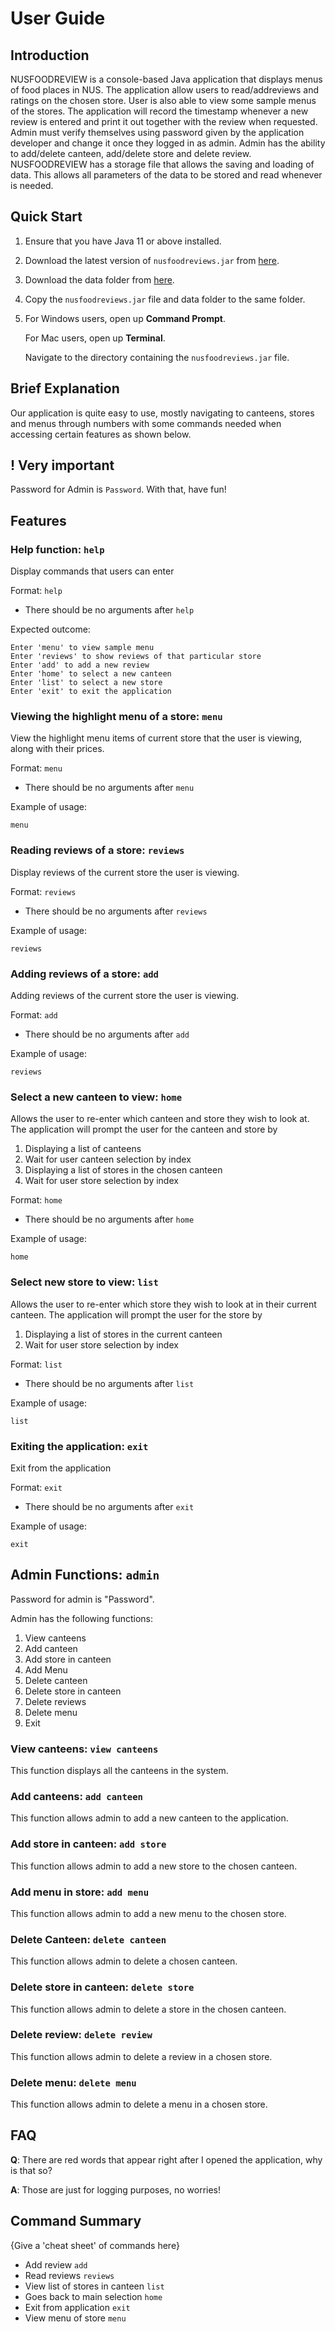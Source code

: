 # User Guide

## Introduction

NUSFOODREVIEW is a console-based Java application that displays menus of food places 
in NUS. The application allow users to read/addreviews and ratings on the chosen store. User is also able to view some sample
menus of the stores. The application will record the timestamp whenever a new review is entered and print it out together
with the review when requested. Admin must verify themselves using password given by the application developer and change
it once they logged in as admin. Admin has the ability to add/delete canteen, add/delete store and delete review. NUSFOODREVIEW has a storage file
that allows the saving and loading of data. This allows all parameters of the data to be stored and read whenever is needed.

## Quick Start

1. Ensure that you have Java 11 or above installed.
2. Download the latest version of `nusfoodreviews.jar` from [here](https://github.com/AY2021S2-CS2113-T10-4/tp/releases).
3. Download the data folder from [here](https://github.com/AY2021S2-CS2113-T10-4/tp).
4. Copy the `nusfoodreviews.jar` file and data folder to the same folder.
5. For Windows users, open up **Command Prompt**.
   
   For Mac users, open up **Terminal**.
   
   Navigate to the directory containing the `nusfoodreviews.jar` file.

## Brief Explanation
Our application is quite easy to use, mostly navigating to canteens, stores
and menus through numbers with some commands needed when accessing certain 
features as shown below.

## ! Very important
Password for Admin is `Password`. With that, have fun!

## Features

### Help function: `help`
Display commands that users can enter

Format: `help`

* There should be no arguments after `help`

Expected outcome:
```text
Enter 'menu' to view sample menu
Enter 'reviews' to show reviews of that particular store
Enter 'add' to add a new review
Enter 'home' to select a new canteen
Enter 'list' to select a new store
Enter 'exit' to exit the application
```

### Viewing the highlight menu of a store: `menu`
View the highlight menu items of current store that the user is viewing, along with their prices.

Format: `menu`

* There should be no arguments after `menu`

Example of usage:

`menu`

### Reading reviews of a store: `reviews`
Display reviews of the current store the user is viewing.

Format: `reviews`

* There should be no arguments after `reviews`

Example of usage:

`reviews`

### Adding reviews of a store: `add `
Adding reviews of the current store the user is viewing.

Format: `add`

* There should be no arguments after `add`

Example of usage:

`reviews`

### Select a new canteen to view: `home`
Allows the user to re-enter which canteen and store they wish to look at.
The application will prompt the user for the canteen and store by
1. Displaying a list of canteens
2. Wait for user canteen selection by index
3. Displaying a list of stores in the chosen canteen
4. Wait for user store selection by index

Format: `home`

* There should be no arguments after `home`

Example of usage:

`home`

### Select new store to view: `list`
Allows the user to re-enter which store they wish to look at in their current canteen.
The application will prompt the user for the store by
1. Displaying a list of stores in the current canteen
2. Wait for user store selection by index

Format: `list`

* There should be no arguments after `list`

Example of usage:

`list`

### Exiting the application: `exit`
Exit from the application

Format: `exit`

* There should be no arguments after `exit`

Example of usage:

`exit`

## Admin Functions: `admin`

Password for admin is "Password".

Admin has the following functions:
1. View canteens
2. Add canteen
3. Add store in canteen
4. Add Menu
5. Delete canteen
6. Delete store in canteen
7. Delete reviews
8. Delete menu
9. Exit

### View canteens: `view canteens`
This function displays all the canteens in the system.

### Add canteens: `add canteen`
This function allows admin to add a new canteen to the application.

### Add store in canteen: `add store`
This function allows admin to add a new store to the chosen canteen.

### Add menu in store: `add menu`
This function allows admin to add a new menu to the chosen store.

### Delete Canteen: `delete canteen`
This function allows admin to delete a chosen canteen.

### Delete store in canteen: `delete store`
This function allows admin to delete a store in the chosen canteen.

### Delete review: `delete review`
This function allows admin to delete a review in a chosen store.

### Delete menu: `delete menu`
This function allows admin to delete a menu in a chosen store.

## FAQ

**Q**: There are red words that appear right after I opened the application,
why is that so?

**A**: Those are just for logging purposes, no worries!

## Command Summary

{Give a 'cheat sheet' of commands here}

* Add review `add`
* Read reviews `reviews`
* View list of stores in canteen `list`
* Goes back to main selection `home`
* Exit from application `exit`
* View menu of store `menu`
